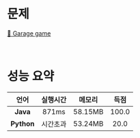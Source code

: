 # 문제
[📃 Garage game](https://softeer.ai/practice/info.do?idx=1&eid=540)

<br>

# 성능 요약

| 언어 | 실행시간 | 메모리| 득점 |
| :-----: | :-----: | :-----: | :-----: |
| **Java** | 871ms | 58.15MB | 100.0 |
| **Python** | 시간초과 | 53.24MB | 20.0 |


